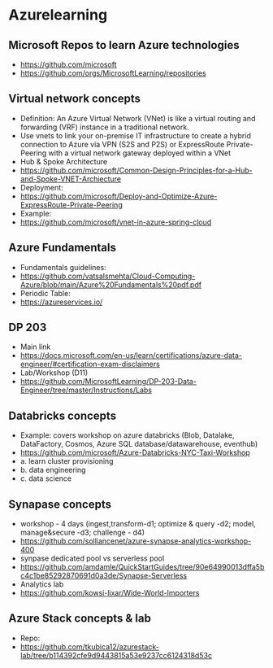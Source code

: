 # Azurelearning

## Microsoft Repos to learn Azure technologies

- https://github.com/microsoft
- https://github.com/orgs/MicrosoftLearning/repositories


## Virtual network concepts
- Definition: An Azure Virtual Network (VNet) is like a virtual routing and forwarding (VRF) instance in a traditional network. 
- Use vnets to link your on-premise IT infrastructure to create a hybrid connection to Azure via VPN (S2S and P2S) or ExpressRoute Private-Peering with a virtual network gateway deployed within a VNet
- Hub & Spoke Architecture
- https://github.com/microsoft/Common-Design-Principles-for-a-Hub-and-Spoke-VNET-Archiecture
- Deployment: 
- https://github.com/microsoft/Deploy-and-Optimize-Azure-ExpressRoute-Private-Peering
- Example:
- https://github.com/microsoft/vnet-in-azure-spring-cloud

## Azure Fundamentals
- Fundamentals guidelines:
- https://github.com/vatsalsmehta/Cloud-Computing-Azure/blob/main/Azure%20Fundamentals%20pdf.pdf
- Periodic Table: 
- https://azureservices.io/

## DP 203
- Main link
- https://docs.microsoft.com/en-us/learn/certifications/azure-data-engineer/#certification-exam-disclaimers
- Lab/Workshop (D11)
- https://github.com/MicrosoftLearning/DP-203-Data-Engineer/tree/master/Instructions/Labs

## Databricks concepts
- Example: covers workshop on azure databricks (Blob, Datalake, DataFactory, Cosmos, Azure SQL database/datawarehouse, eventhub)
- https://github.com/microsoft/Azure-Databricks-NYC-Taxi-Workshop
-   a. learn cluster provisioning
-   b. data engineering
-   c. data science

## Synapase concepts
- workshop - 4 days (ingest,transform-d1; optimize & query -d2; model, manage&secure -d3; challenge - d4)
- https://github.com/solliancenet/azure-synapse-analytics-workshop-400
- synpase dedicated pool vs serverless pool
- https://github.com/amdamle/QuickStartGuides/tree/90e64990013dffa5bc4c1be85292870691d0a3de/Synapse-Serverless
- Analytics lab
- https://github.com/kowsi-lixar/Wide-World-Importers

## Azure Stack concepts & lab
- Repo:
- https://github.com/tkubica12/azurestack-lab/tree/b114392cfe9d9443815a53e9237cc6124318d53c
